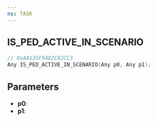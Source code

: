```yaml
---
ns: TASK
---
```

## IS_PED_ACTIVE_IN_SCENARIO

```c
// 0xAA135F9482C82CC3
Any IS_PED_ACTIVE_IN_SCENARIO(Any p0, Any p1);
```

## Parameters
* **p0**:
* **p1**:
